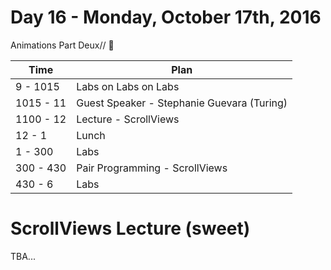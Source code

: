 # Day 16 - Monday, October 17th, 2016

Animations Part Deux// :blue_heart:


Time        |   Plan   |
----------------|-------
9 - 1015         | Labs on Labs on Labs
1015 - 11   | Guest Speaker - Stephanie Guevara (Turing)
1100 - 12 | Lecture - ScrollViews
12 - 1    | Lunch
1 - 300     | Labs
300 - 430 | Pair Programming - ScrollViews
430 - 6 | Labs



# ScrollViews Lecture (sweet)

TBA...
